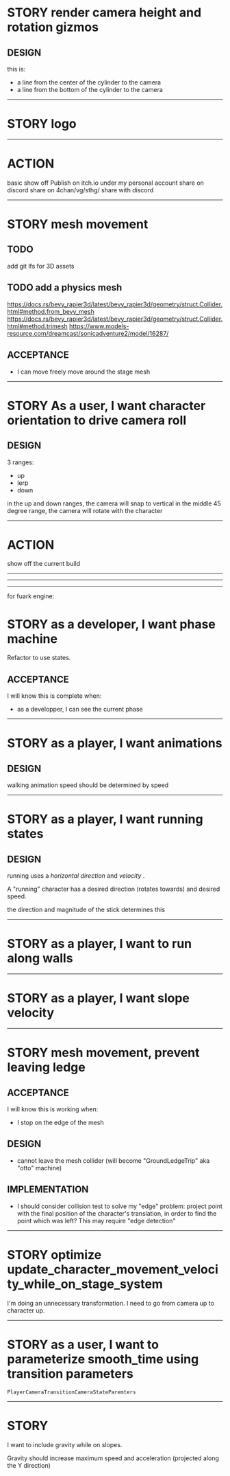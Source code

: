 # STORY render camera height and rotation gizmos

## DESIGN

this is:

- a line from the center of the cylinder to the camera
- a line from the bottom of the cylinder to the camera

---

# STORY logo

---

# ACTION

basic show off
Publish on itch.io under my personal account
share on discord
share on 4chan/vg/sthg/
share with discord

---

# STORY mesh movement

## TODO

add git lfs for 3D assets

## TODO add a physics mesh

https://docs.rs/bevy_rapier3d/latest/bevy_rapier3d/geometry/struct.Collider.html#method.from_bevy_mesh
https://docs.rs/bevy_rapier3d/latest/bevy_rapier3d/geometry/struct.Collider.html#method.trimesh
https://www.models-resource.com/dreamcast/sonicadventure2/model/16287/

## ACCEPTANCE

- I can move freely move around the stage mesh

---

# STORY As a user, I want character orientation to drive camera roll

## DESIGN

3 ranges:

- up
- lerp
- down

in the up and down ranges, the camera will snap to vertical
in the middle 45 degree range, the camera will rotate with the character

---

# ACTION

show off the current build

---

---

---

for fuark engine:

# STORY as a developer, I want phase machine

Refactor to use states.

## ACCEPTANCE

I will know this is complete when:

- as a developper, I can see the current phase

---

# STORY as a player, I want animations

## DESIGN

walking animation speed should be determined by speed

---

# STORY as a player, I want running states

## DESIGN

running uses a _horizontal direction_ and _velocity_ .

A "running" character has a desired direction (rotates towards) and desired speed.

the direction and magnitude of the stick determines this

---

# STORY as a player, I want to run along walls

---

# STORY as a player, I want slope velocity

---

# STORY mesh movement, prevent leaving ledge

## ACCEPTANCE

I will know this is working when:

- I stop on the edge of the mesh

## DESIGN

- cannot leave the mesh collider (will become "GroundLedgeTrip" aka "otto" machine)

## IMPLEMENTATION

- I should consider collision test to solve my "edge" problem: project point with the final position of the character's translation, in order to find the point which was left?
  This may require "edge detection"

---

# STORY optimize update_character_movement_velocity_while_on_stage_system

I'm doing an unnecessary transformation. I need to go from camera up to character up.

---

# STORY as a user, I want to parameterize smooth_time using transition parameters

`PlayerCameraTransitionCameraStateParemters`

---

# STORY

I want to include gravity while on slopes.

Gravity should increase maximum speed and acceleration (projected along the Y direction)
